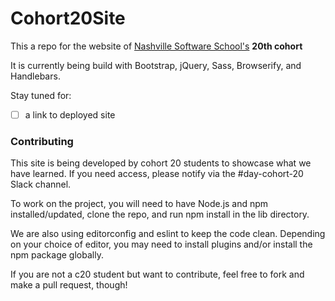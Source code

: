 # Cohort20Site

This a repo for the website of [Nashville Software School's](http://nashvillesoftwareschool.com/) **20th cohort**

It is currently being build with Bootstrap, jQuery, Sass, Browserify, and Handlebars.

Stay tuned for:
- [ ] a link to deployed site

### Contributing
This site is being developed by cohort 20 students to showcase what we have learned. If you need access, please notify via the #day-cohort-20 Slack channel.

To work on the project, you will need to have Node.js and npm installed/updated, clone the repo, and run npm install in the lib directory.

We are also using editorconfig and eslint to keep the code clean. Depending on your choice of editor, you may need to install plugins and/or install the npm package globally.

If you are not a c20 student but want to contribute, feel free to fork and make a pull request, though!


